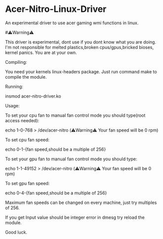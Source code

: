 # Acer-Nitro-Linux-Driver
An experimental driver to use acer gaming wmi functions in linux.

#⚠️Warning⚠️

This driver is experimental, dont use if you dont know what you are doing. I'm not responsible for melted plastics,broken cpus/gpus,bricked bioses, kernel panics. You are at your own.

Compiling:

You need your kernels linux-headers package. Just run command make to compile the module.

Running:

insmod acer-nitro-driver.ko

Usage:



To set your cpu fan to manual fan control mode you should type(root access needed):

echo 1-0-768 > /dev/acer-nitro (⚠️Warning⚠️ Your fan speed will be 0 rpm)

To set cpu fan speed:

echo 0-1-{fan speed,should be a multiple of 256}

To set your gpu fan to manual fan control mode you should type:

echo 1-1-49152 > /dev/acer-nitro (⚠️Warning⚠️ Your fan speed will be 0 rpm)

To set gpu fan speed:

echo 0-4-{fan speed,should be a multiple of 256}


Maximum fan speeds can be changed on every machine, just try multiples of 256.

If you get Input value should be integer error in dmesg try reload the module.

Good luck.
